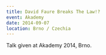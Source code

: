 ```yaml
---
title: David Faure Breaks The Law!?
event: Akademy
date: 2014-09-07
location: Brno / Czechia
---
```

Talk given at Akademy 2014, Brno.